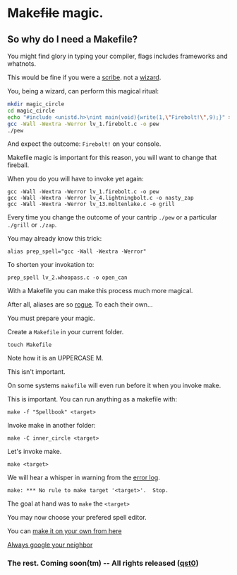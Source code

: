 # Make~~file~~ magic. 

## So why do I need a Makefile?

You might find glory in typing your compiler, flags includes frameworks and whatnots.

This would be fine if you were a [scribe](https://en.wikipedia.org/wiki/Scribe). not a [wizard](https://en.wikipedia.org/wiki/Magician_(fantasy)).

You, being a wizard, can perform this magical ritual:

```BASH
mkdir magic_circle
cd magic_circle
echo "#include <unistd.h>\nint main(void){write(1,\"Firebolt!\",9);}" > lv_1_firebolt.c
gcc -Wall -Wextra -Werror lv_1.firebolt.c -o pew
./pew
```

And expect the outcome: `Firebolt!` on your console.

Makefile magic is important for this reason, you will want to change that fireball.

When you do you will have to invoke yet again:

```
gcc -Wall -Wextra -Werror lv_1.firebolt.c -o pew
gcc -Wall -Wextra -Werror lv_4.lightningbolt.c -o nasty_zap
gcc -Wall -Wextra -Werror lv_13.moltenlake.c -o grill
```

Every time you change the outcome of your cantrip `./pew` or a particular `./grill` or `./zap`.

You may already know this trick:

`alias prep_spell="gcc -Wall -Wextra -Werror"`

To shorten your invokation to:

`prep_spell lv_2.whoopass.c -o open_can`

With a Makefile you can make this process much more magical.

After all, aliases are so [rogue](https://en.wikipedia.org/wiki/Thief_(character_class)). To each their own...

You must prepare your magic.

Create a `Makefile` in your current folder.

`touch Makefile`

Note how it is an UPPERCASE M.

This isn't important.

On some systems `makefile` will even run before it when you invoke make.

This is important. You can run anything as a makefile with:

`make -f "Spellbook" <target>`

Invoke make in another folder:

`make -C inner_circle <target>`

Let's invoke make.

`make <target>`

We will hear a whisper in warning from the [error log](https://en.wikipedia.org/wiki/Plane_(Dungeons_%26_Dragons)#The_Elemental_Chaos).

`make: *** No rule to make target '<target>'.  Stop.`

The goal at hand was to `make` the `<target>`

You may now choose your prefered spell editor.

You can [make it on your own from here](https://www.gnu.org/software/make/manual/make.html)

[Always google your neighbor](https://learnxinyminutes.com/docs/make/)

### The rest. Coming soon(tm) -- All rights released ([qst0](http://qst0.com))
